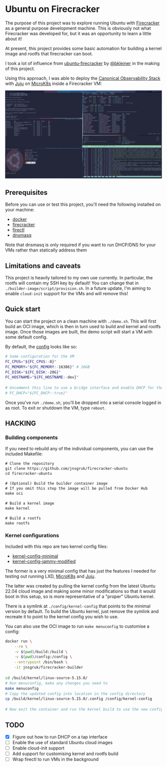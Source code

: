 # Ubuntu on Firecracker

The purpose of this project was to explore running Ubuntu with [Firecracker] as a general purpose
development machine. This is obviously not what Firecracker was developed for, but it was an
opportunity to learn a little about it!

At present, this project provides some basic automation for building a kernel image and rootfs that
firecracker can boot.

I took a lot of influence from [ubuntu-firecracker] by [@bkleiner] in the making of this project.

Using this approach, I was able to deploy the [Canonical Observability Stack] with [Juju] on
[MicroK8s] inside a Firecracker VM:

![COS Lite on MicroK8s on Firecracker](.github/images/screenshot.png)

## Prerequisites

Before you can use or test this project, you'll need the following installed on your machine:

- [docker](https://docs.docker.com/desktop/install/linux-install/)
- [firecracker](https://github.com/firecracker-microvm/firecracker)
- [firectl](https://github.com/firecracker-microvm/firectl)
- [dnsmasq](https://thekelleys.org.uk/dnsmasq/doc.html)

Note that dnsmasq is only required if you want to run DHCP/DNS for your VMs rather than statically
address them

## Limitations and caveats

This project is heavily tailored to my own use currently. In particular, the rootfs will contain my
SSH key by default! You can change that in `./builder-image/script/provision.sh`. In a future
update, I'm aiming to enable `cloud-init` support for the VMs and will remove this!

## Quick start

You can start the project on a clean machine with `./demo.sh`. This will first build an OCI image,
which is then in turn used to build and kernel and rootfs image. Once those images are built, the
demo script will start a VM with some default config.

By default, the [config](./default.conf) looks like so:

```bash
# Some configuration for the VM
FC_CPUS="${FC_CPUS:-8}"
FC_MEMORY="${FC_MEMORY:-16386}" # 16GB
FC_DISK="${FC_DISK:-20G}"
FC_HOSTNAME="${FC_HOSTNAME:-dev}"

# Uncomment this line to use a bridge interface and enable DHCP for the VM
# FC_DHCP="${FC_DHCP:-true}"
```

Once you've run `./demo.sh`, you'll be dropped into a serial console logged in as root. To exit or
shutdown the VM, type `reboot`.

## HACKING

### Building components

If you need to rebuild any of the individual components, you can use the included Makefile:

```
# Clone the repository
git clone https://github.com/jnsgruk/firecracker-ubuntu
cd firecracker-ubuntu

# (Optional) Build the builder container image
# If you omit this step the image will be pulled from Docker Hub
make oci

# Build a kernel image
make kernel

# Build a rootfs
make rootfs
```

### Kernel configurations

Included with this repo are two kernel config files:

- [kernel-config-minimal](./config/kernel-config-minimal)
- [kernel-config-jammy-modified](./config/kernel-config-jammy-modified)

The former is a very minimal config that has just the features I needed for testing out running
LXD, [MicroK8s] and [Juju].

The latter was created by pulling the kernel config from the latest Ubuntu 22.04 cloud image and
making some minor modifications so that it would boot in this setup, so is more representative of a
"proper" Ubuntu kernel.

There is a symlink at `./config/kernel-config` that points to the minimal version by default. To
build the Ubuntu kernel, just remove the symlink and recreate it to point to the kernel config you
wish to use.

You can also use the OCI image to run `make menuconfig` to customise a config:

```bash
docker run \
    --rm \
    -v $(pwd)/build:/build \
    -v $(pwd)/config:/config \
    --entrypoint /bin/bash \
    -it jnsgruk/firecracker-builder

cd /build/kernel/linux-source-5.15.0/
# Run menuconfig, make any changes you need to
make menuconfig
# Copy the updated config into location in the config directory
cp /build/kernel/linux-source-5.15.0/.config /config/kernel-config

# Now exit the container and run the kernel build to use the new config
```

## TODO

- [x] Figure out how to run DHCP on a tap interface
- [ ] Enable the use of standard Ubuntu cloud images
- [ ] Enable cloud-init support
- [ ] Add support for customising kernel and rootfs build
- [ ] Wrap firectl to run VMs in the background

[firecracker]: https://firecracker-microvm.github.io/
[microk8s]: https://microk8s.io
[juju]: https://juju.is
[canonical observability stack]: https://charmhub.io/topics/canonical-observability-stack
[ubuntu-firecracker]: https://github.com/bkleiner/ubuntu-firecracker
[@bkleiner]: https://github.com/bkleiner
